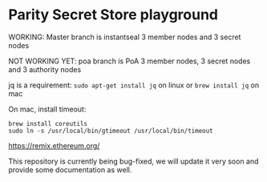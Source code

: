 # Parity Secret Store playground

WORKING: Master branch is instantseal 3 member nodes and 3 secret nodes

NOT WORKING YET: poa branch is PoA 3 member nodes, 3 secret nodes and 3 authority nodes

jq is a requirement: `sudo apt-get install jq` on linux or `brew install jq` on mac

On mac, install timeout: 
```
brew install coreutils
sudo ln -s /usr/local/bin/gtimeout /usr/local/bin/timeout
```

https://remix.ethereum.org/

This repository is currently being bug-fixed, we will update it very soon and provide some documentation as well.
